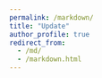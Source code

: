 ```yaml
---
permalink: /markdown/
title: "Update"
author_profile: true
redirect_from: 
  - /md/
  - /markdown.html
---
```




